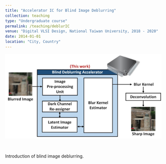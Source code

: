 ```yaml
---
title: "Accelerator IC for Blind Image Deblurring"
collection: teaching
type: "Undergraduate course"
permalink: /teaching/deblurIC
venue: "Digital VLSI Design, National Taiwan University, 2018 - 2020"
date: 2014-01-01
location: "City, Country"
---
```

<img src='/images/deblurIC_abstract.jpg' width='600' > <br>

<br>

Introduction of blind image deblurring.
